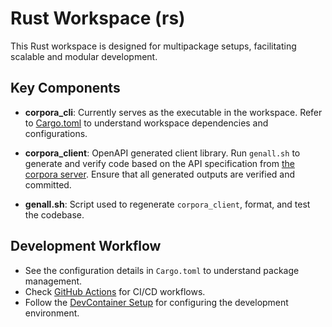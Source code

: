 # Rust Workspace (rs)

This Rust workspace is designed for multipackage setups, facilitating scalable and modular development.

## Key Components

- **corpora_cli**: Currently serves as the executable in the workspace. Refer to [Cargo.toml](Cargo.toml) to understand workspace dependencies and configurations.

- **corpora_client**: OpenAPI generated client library. Run `genall.sh` to generate and verify code based on the API specification from [the corpora server](../py/packages/corpora_proj/README.md). Ensure that all generated outputs are verified and committed.

- **genall.sh**: Script used to regenerate `corpora_client`, format, and test the codebase.

## Development Workflow

- See the configuration details in `Cargo.toml` to understand package management.
- Check [GitHub Actions](../.github/workflows/README.md) for CI/CD workflows.
- Follow the [DevContainer Setup](../.devcontainer/README.md) for configuring the development environment.
